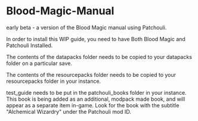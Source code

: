 # Blood-Magic-Manual
early beta - a version of the Blood Magic manual using Patchouli.

In order to install this WIP guide, you need to have Both Blood Magic and Patchouli Installed.

The contents of the datapacks folder needs to be copied to your datapacks folder on a particular save.

The contents of the resourcepacks folder needs to be copied to your resourcepacks folder in your instance.

test_guide needs to be put in the patchouli_books folder in your instance.  This book is being added as an additional, modpack made book, and will appear as a separate item in-game.  Look for the book with the subtitle "Alchemical Wizardry" under the Patchouli mod ID.

